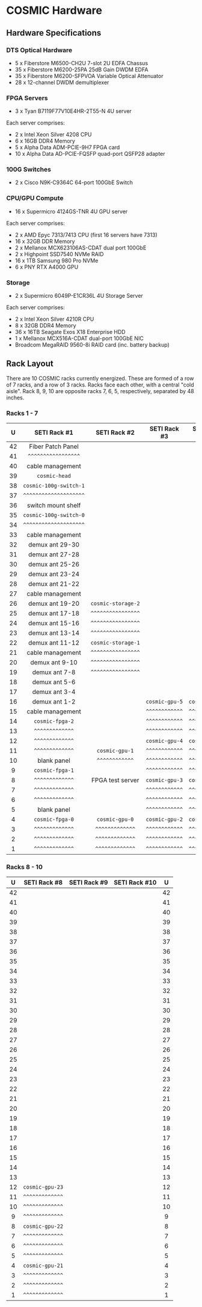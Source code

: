 # COSMIC Hardware

## Hardware Specifications

### DTS Optical Hardware

- 5 x Fiberstore M6500-CH2U 7-slot 2U EDFA Chassus 
- 35 x Fiberstore M6200-25PA 25dB Gain DWDM EDFA
- 35 x Fiberstore M6200-SFPVOA Variable Optical Attenuator
- 28 x 12-channel DWDM demultiplexer

### FPGA Servers

- 3 x Tyan B7119F77V10E4HR-2T55-N 4U server

Each server comprises:

- 2 x Intel Xeon Silver 4208 CPU
- 6 x 16GB DDR4 Memory
- 5 x Alpha Data ADM-PCIE-9H7 FPGA card
- 10 x Alpha Data AD-PCIE-FQSFP quad-port QSFP28 adapter

### 100G Switches

- 2 x Cisco N9K-C9364C 64-port 100GbE Switch

### CPU/GPU Compute

- 16 x Supermicro 4124GS-TNR 4U GPU server

Each server comprises:

- 2 x AMD Epyc 7313/7413 CPU (first 16 servers have 7313)
- 16 x 32GB DDR Memory
- 2 x Mellanox MCX623106AS-CDAT dual port 100GbE
- 2 x Highpoint SSD7540 NVMe RAID
- 16 x 1TB Samsung 980 Pro NVMe
- 6 x PNY RTX A4000 GPU

### Storage

- 2 x Supermicro 6049P-E1CR36L 4U Storage Server

Each server comprises:

- 2 x Intel Xeon Silver 4210R CPU
- 8 x 32GB DDR4 Memory
- 36 x 16TB Seagate Exos X18 Enterprise HDD
- 1 x Mellanox MCX516A-CDAT dual-port 100GbE NIC
- Broadcom MegaRAID 9560-8i RAID card (inc. battery backup)

## Rack Layout

There are 10 COSMIC racks currently energized.
These are formed of a row of 7 racks, and a row of 3 racks.
Racks face each other, with a central "cold aisle".
Rack 8, 9, 10 are opposite racks 7, 6, 5, respectively, separated by 48 inches.

### Racks 1 - 7

| U  | SETI Rack #1          | SETI Rack #2       | SETI Rack #3   | SETI Rack #4   | SETI Rack #5    | SETI Rack #6    | SETI Rack #7    | U  |
|:--:|:---------------------:|:------------------:|:--------------:|:--------------:|:---------------:|:---------------:|:---------------:|:--:|
| 42 | Fiber Patch Panel     |                    |                |                |                 |                 |                 | 42 |
| 41 | `^^^^^^^^^^^^^^^^^`   |                    |                |                |                 |                 |                 | 41 |
| 40 | cable management      |                    |                |                |                 |                 |                 | 40 |
| 39 | `cosmic-head`         |                    |                |                |                 |                 |                 | 39 |
| 38 | `cosmic-100g-switch-1`|                    |                |                |                 |                 |                 | 38 |
| 37 | `^^^^^^^^^^^^^^^^^^^^`|                    |                |                |                 |                 |                 | 37 |
| 36 | switch mount shelf    |                    |                |                |                 |                 |                 | 36 |
| 35 | `cosmic-100g-switch-0`|                    |                |                |                 |                 |                 | 35 |
| 34 | `^^^^^^^^^^^^^^^^^^^^`|                    |                |                |                 |                 |                 | 34 |
| 33 | cable management      |                    |                |                |                 |                 |                 | 33 |
| 32 | demux ant 29-30       |                    |                |                |                 |                 |                 | 32 |
| 31 | demux ant 27-28       |                    |                |                |                 |                 |                 | 31 |
| 30 | demux ant 25-26       |                    |                |                |                 |                 |                 | 30 |
| 29 | demux ant 23-24       |                    |                |                |                 |                 |                 | 29 |
| 28 | demux ant 21-22       |                    |                |                |                 |                 |                 | 28 |
| 27 | cable management      |                    |                |                |                 |                 |                 | 27 |
| 26 | demux ant 19-20       | `cosmic-storage-2` |                |                |                 |                 |                 | 26 |
| 25 | demux ant 17-18       | `^^^^^^^^^^^^^^^^` |                |                |                 |                 |                 | 25 |
| 24 | demux ant 15-16       | `^^^^^^^^^^^^^^^^` |                |                |                 |                 |                 | 24 |
| 23 | demux ant 13-14       | `^^^^^^^^^^^^^^^^` |                |                |                 |                 |                 | 23 |
| 22 | demux ant 11-12       | `cosmic-storage-1` |                |                |                 |                 |                 | 22 |
| 21 | cable management      | `^^^^^^^^^^^^^^^^` |                |                |                 |                 |                 | 21 |
| 20 | demux ant 9-10        | `^^^^^^^^^^^^^^^^` |                |                |                 |                 |                 | 20 |
| 19 | demux ant 7-8         | `^^^^^^^^^^^^^^^^` |                |                |                 |                 |                 | 19 |
| 18 | demux ant 5-6         |                    |                |                |                 |                 |                 | 18 |
| 17 | demux ant 3-4         |                    |                |                |                 |                 |                 | 17 |
| 16 | demux ant 1-2         |                    | `cosmic-gpu-5` | `cosmic-gpu-9` | `cosmic-gpu-13` | `cosmic-gpu-17` |                 | 16 |
| 15 | cable management      |                    | `^^^^^^^^^^^^` | `^^^^^^^^^^^^` | `^^^^^^^^^^^^^` | `^^^^^^^^^^^^^` |                 | 15 |
| 14 | `cosmic-fpga-2`       |                    | `^^^^^^^^^^^^` | `^^^^^^^^^^^^` | `^^^^^^^^^^^^^` | `^^^^^^^^^^^^^` |                 | 14 |
| 13 | `^^^^^^^^^^^^^`       |                    | `^^^^^^^^^^^^` | `^^^^^^^^^^^^` | `^^^^^^^^^^^^^` | `^^^^^^^^^^^^^` |                 | 13 |
| 12 | `^^^^^^^^^^^^^`       |                    | `cosmic-gpu-4` | `cosmic-gpu-8` | `cosmic-gpu-12` | `cosmic-gpu-16` | `cosmic-gpu-20` | 12 |
| 11 | `^^^^^^^^^^^^^`       | `cosmic-gpu-1`     | `^^^^^^^^^^^^` | `^^^^^^^^^^^^` | `^^^^^^^^^^^^^` | `^^^^^^^^^^^^^` | `^^^^^^^^^^^^^` | 11 |
| 10 | blank panel           | `^^^^^^^^^^^^`     | `^^^^^^^^^^^^` | `^^^^^^^^^^^^` | `^^^^^^^^^^^^^` | `^^^^^^^^^^^^^` | `^^^^^^^^^^^^^` | 10 |
| 9  | `cosmic-fpga-1`       |                    | `^^^^^^^^^^^^` | `^^^^^^^^^^^^` | `^^^^^^^^^^^^^` | `^^^^^^^^^^^^^` | `^^^^^^^^^^^^^` | 9  |
| 8  | `^^^^^^^^^^^^^`       | FPGA test server   | `cosmic-gpu-3` | `cosmic-gpu-7` | `cosmic-gpu-11` | `cosmic-gpu-15` | `cosmic-gpu-19` | 8  |
| 7  | `^^^^^^^^^^^^^`       |                    | `^^^^^^^^^^^^` | `^^^^^^^^^^^^` | `^^^^^^^^^^^^^` | `^^^^^^^^^^^^^` | `^^^^^^^^^^^^^` | 7  |
| 6  | `^^^^^^^^^^^^^`       |                    | `^^^^^^^^^^^^` | `^^^^^^^^^^^^` | `^^^^^^^^^^^^^` | `^^^^^^^^^^^^^` | `^^^^^^^^^^^^^` | 6  |
| 5  | blank panel           |                    | `^^^^^^^^^^^^` | `^^^^^^^^^^^^` | `^^^^^^^^^^^^^` | `^^^^^^^^^^^^^` | `^^^^^^^^^^^^^` | 5  |
| 4  | `cosmic-fpga-0`       | `cosmic-gpu-0`     | `cosmic-gpu-2` | `cosmic-gpu-6` | `cosmic-gpu-10` | `cosmic-gpu-14` | `cosmic-gpu-18` | 4  |
| 3  | `^^^^^^^^^^^^^`       | `^^^^^^^^^^^^^`    | `^^^^^^^^^^^^` | `^^^^^^^^^^^^` | `^^^^^^^^^^^^^` | `^^^^^^^^^^^^^` | `^^^^^^^^^^^^^` | 3  |
| 2  | `^^^^^^^^^^^^^`       | `^^^^^^^^^^^^^`    | `^^^^^^^^^^^^` | `^^^^^^^^^^^^` | `^^^^^^^^^^^^^` | `^^^^^^^^^^^^^` | `^^^^^^^^^^^^^` | 2  |
| 1  | `^^^^^^^^^^^^^`       | `^^^^^^^^^^^^^`    | `^^^^^^^^^^^^` | `^^^^^^^^^^^^` | `^^^^^^^^^^^^^` | `^^^^^^^^^^^^^` | `^^^^^^^^^^^^^` | 1  |

### Racks 8 - 10

| U  | SETI Rack #8    | SETI Rack #9    | SETI Rack #10   | U  |
|:--:|:---------------:|:---------------:|:---------------:|:--:|
| 42 |                 |                 |                 | 42 |
| 41 |                 |                 |                 | 41 |
| 40 |                 |                 |                 | 40 |
| 39 |                 |                 |                 | 39 |
| 38 |                 |                 |                 | 38 |
| 37 |                 |                 |                 | 37 |
| 36 |                 |                 |                 | 36 |
| 35 |                 |                 |                 | 35 |
| 34 |                 |                 |                 | 34 |
| 33 |                 |                 |                 | 33 |
| 32 |                 |                 |                 | 32 |
| 31 |                 |                 |                 | 31 |
| 30 |                 |                 |                 | 30 |
| 29 |                 |                 |                 | 29 |
| 28 |                 |                 |                 | 28 |
| 27 |                 |                 |                 | 27 |
| 26 |                 |                 |                 | 26 |
| 25 |                 |                 |                 | 25 |
| 24 |                 |                 |                 | 24 |
| 23 |                 |                 |                 | 23 |
| 22 |                 |                 |                 | 22 |
| 21 |                 |                 |                 | 21 |
| 20 |                 |                 |                 | 20 |
| 19 |                 |                 |                 | 19 |
| 18 |                 |                 |                 | 18 |
| 17 |                 |                 |                 | 17 |
| 16 |                 |                 |                 | 16 |
| 15 |                 |                 |                 | 15 |
| 14 |                 |                 |                 | 14 |
| 13 |                 |                 |                 | 13 |
| 12 | `cosmic-gpu-23` |                 |                 | 12 |
| 11 | `^^^^^^^^^^^^^` |                 |                 | 11 |
| 10 | `^^^^^^^^^^^^^` |                 |                 | 10 |
| 9  | `^^^^^^^^^^^^^` |                 |                 | 9  |
| 8  | `cosmic-gpu-22` |                 |                 | 8  |
| 7  | `^^^^^^^^^^^^^` |                 |                 | 7  |
| 6  | `^^^^^^^^^^^^^` |                 |                 | 6  |
| 5  | `^^^^^^^^^^^^^` |                 |                 | 5  |
| 4  | `cosmic-gpu-21` |                 |                 | 4  |
| 3  | `^^^^^^^^^^^^^` |                 |                 | 3  |
| 2  | `^^^^^^^^^^^^^` |                 |                 | 2  |
| 1  | `^^^^^^^^^^^^^` |                 |                 | 1  |
